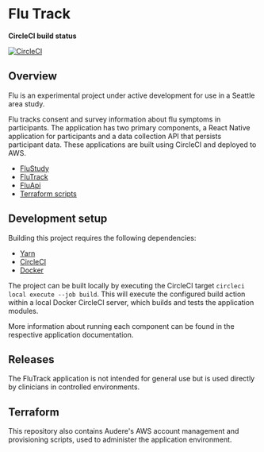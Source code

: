 # Flu Track

**CircleCI build status**

[![CircleCI](https://circleci.com/gh/AudereNow/learn.svg?style=svg&circle-token=58430dd777deb478fd971a19ae00e94e5b0d9977)](https://circleci.com/gh/AudereNow/learn)

## Overview

Flu is an experimental project under active development for use in a Seattle area study.

Flu tracks consent and survey information about flu symptoms in participants. The application has two primary components, a React Native application for participants and a data collection API that persists participant data. These applications are built using CircleCI and deployed to AWS.

* [FluStudy](https://github.com/AudereNow/learn/tree/master/FluStudy)
* [FluTrack](https://github.com/AudereNow/learn/tree/master/learn/ReactNativeTS/FluTrack)
* [FluApi](https://github.com/AudereNow/learn/tree/master/FluApi)
* [Terraform scripts](https://github.com/AudereNow/learn/tree/master/terraform)

## Development setup

Building this project requires the following dependencies:

* [Yarn](https://yarnpkg.com)
* [CircleCI](https://circleci.com/)
* [Docker](https://www.docker.com/)

The project can be built locally by executing the CircleCI target `circleci local execute --job build`. This will execute the configured build action within a local Docker CircleCI server, which builds and tests the application modules.

More information about running each component can be found in the respective application documentation.

## Releases

The FluTrack application is not intended for general use but is used directly by clinicians in controlled environments.

## Terraform

This repository also contains Audere's AWS account management and provisioning scripts, used to administer the application environment.
